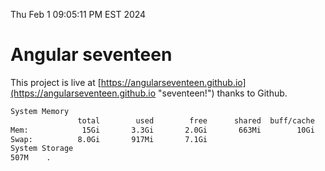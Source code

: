 Thu Feb  1 09:05:11 PM EST 2024

# Angular seventeen


This project is live at [https://angularseventeen.github.io](https://angularseventeen.github.io "seventeen!") thanks to Github.

```bash
System Memory
               total        used        free      shared  buff/cache   available
Mem:            15Gi       3.3Gi       2.0Gi       663Mi        10Gi        11Gi
Swap:          8.0Gi       917Mi       7.1Gi
System Storage
507M	.
